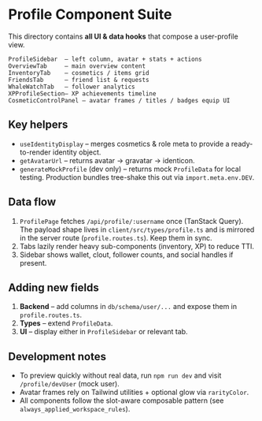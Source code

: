 # Profile Component Suite

This directory contains **all UI & data hooks** that compose a user-profile view.

```
ProfileSidebar  – left column, avatar + stats + actions
OverviewTab     – main overview content
InventoryTab    – cosmetics / items grid
FriendsTab      – friend list & requests
WhaleWatchTab   – follower analytics
XPProfileSection– XP achievements timeline
CosmeticControlPanel – avatar frames / titles / badges equip UI
```

## Key helpers

- `useIdentityDisplay` – merges cosmetics & role meta to provide a ready-to-render identity object.
- `getAvatarUrl` – returns avatar → gravatar → identicon.
- `generateMockProfile` (dev only) – returns mock `ProfileData` for local testing. Production bundles tree-shake this out via `import.meta.env.DEV`.

## Data flow

1. `ProfilePage` fetches `/api/profile/:username` once (TanStack Query). The payload shape lives in `client/src/types/profile.ts` and is mirrored in the server route (`profile.routes.ts`). Keep them in sync.
2. Tabs lazily render heavy sub-components (inventory, XP) to reduce TTI.
3. Sidebar shows wallet, clout, follower counts, and social handles if present.

## Adding new fields

1. **Backend** – add columns in `db/schema/user/...` and expose them in `profile.routes.ts`.
2. **Types** – extend `ProfileData`.
3. **UI** – display either in `ProfileSidebar` or relevant tab.

## Development notes

- To preview quickly without real data, run `npm run dev` and visit `/profile/devUser` (mock user).
- Avatar frames rely on Tailwind utilities + optional glow via `rarityColor`.
- All components follow the slot-aware composable pattern (see `always_applied_workspace_rules`).
